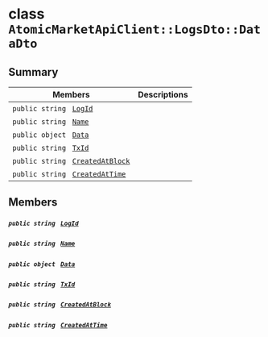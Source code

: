 # class `AtomicMarketApiClient::LogsDto::DataDto` 

## Summary

 Members                                | Descriptions                                
----------------------------------------|---------------------------------------------
`public string ` [`LogId`](#class_atomic_market_api_client_1_1_logs_dto_1_1_data_dto_1aed41c57a92dcb8089b60b41efc1fb068) | 
`public string ` [`Name`](#class_atomic_market_api_client_1_1_logs_dto_1_1_data_dto_1a7ee9065718e6628dc7791b756fa6c0f9) | 
`public object ` [`Data`](#class_atomic_market_api_client_1_1_logs_dto_1_1_data_dto_1a248bfced8a2a84c147f9b20efe3e669a) | 
`public string ` [`TxId`](#class_atomic_market_api_client_1_1_logs_dto_1_1_data_dto_1a9b89ca563d8c45e87d7556d728489e22) | 
`public string ` [`CreatedAtBlock`](#class_atomic_market_api_client_1_1_logs_dto_1_1_data_dto_1a022adc431e5845376e250208a999e12d) | 
`public string ` [`CreatedAtTime`](#class_atomic_market_api_client_1_1_logs_dto_1_1_data_dto_1a4cb9b4aaa1372df6dc2bb7d8f4916403) | 

## Members

##### `public string ` [`LogId`](#class_atomic_market_api_client_1_1_logs_dto_1_1_data_dto_1aed41c57a92dcb8089b60b41efc1fb068) 

##### `public string ` [`Name`](#class_atomic_market_api_client_1_1_logs_dto_1_1_data_dto_1a7ee9065718e6628dc7791b756fa6c0f9) 

##### `public object ` [`Data`](#class_atomic_market_api_client_1_1_logs_dto_1_1_data_dto_1a248bfced8a2a84c147f9b20efe3e669a) 

##### `public string ` [`TxId`](#class_atomic_market_api_client_1_1_logs_dto_1_1_data_dto_1a9b89ca563d8c45e87d7556d728489e22) 

##### `public string ` [`CreatedAtBlock`](#class_atomic_market_api_client_1_1_logs_dto_1_1_data_dto_1a022adc431e5845376e250208a999e12d) 

##### `public string ` [`CreatedAtTime`](#class_atomic_market_api_client_1_1_logs_dto_1_1_data_dto_1a4cb9b4aaa1372df6dc2bb7d8f4916403) 

